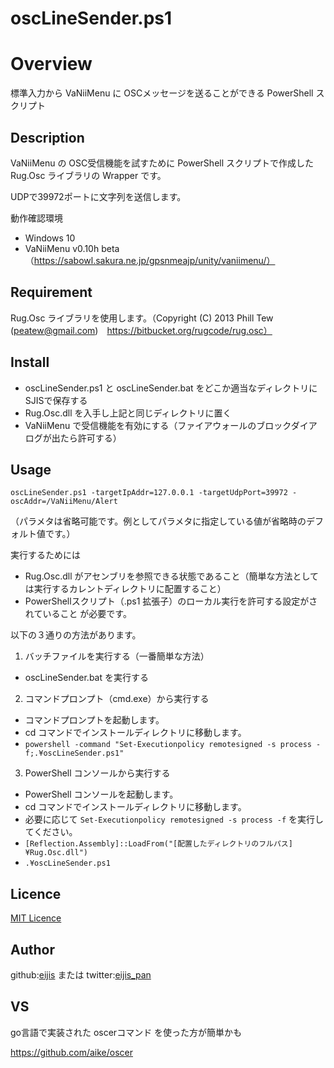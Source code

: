 oscLineSender.ps1
====

# Overview

標準入力から VaNiiMenu に OSCメッセージを送ることができる PowerShell スクリプト

## Description

VaNiiMenu の OSC受信機能を試すために PowerShell スクリプトで作成した Rug.Osc ライブラリの Wrapper です。

UDPで39972ポートに文字列を送信します。

動作確認環境
- Windows 10
- VaNiiMenu v0.10h beta（https://sabowl.sakura.ne.jp/gpsnmeajp/unity/vaniimenu/）

## Requirement

Rug.Osc ライブラリを使用します。（Copyright (C) 2013 Phill Tew (peatew@gmail.com)　https://bitbucket.org/rugcode/rug.osc）

## Install

- oscLineSender.ps1 と oscLineSender.bat をどこか適当なディレクトリにSJISで保存する
- Rug.Osc.dll を入手し上記と同じディレクトリに置く
- VaNiiMenu で受信機能を有効にする（ファイアウォールのブロックダイアログが出たら許可する）

## Usage

```
oscLineSender.ps1 -targetIpAddr=127.0.0.1 -targetUdpPort=39972 -oscAddr=/VaNiiMenu/Alert
```
（パラメタは省略可能です。例としてパラメタに指定している値が省略時のデフォルト値です。）

実行するためには
- Rug.Osc.dll がアセンブリを参照できる状態であること（簡単な方法としては実行するカレントディレクトリに配置すること）
- PowerShellスクリプト（.ps1 拡張子）のローカル実行を許可する設定がされていること
が必要です。

以下の３通りの方法があります。

1. バッチファイルを実行する（一番簡単な方法）
- oscLineSender.bat を実行する

2. コマンドプロンプト（cmd.exe）から実行する
- コマンドプロンプトを起動します。
- cd コマンドでインストールディレクトリに移動します。
- `powershell -command "Set-Executionpolicy remotesigned -s process -f;.¥oscLineSender.ps1"`

3. PowerShell コンソールから実行する
- PowerShell コンソールを起動します。
- cd コマンドでインストールディレクトリに移動します。
- 必要に応じて `Set-Executionpolicy remotesigned -s process -f` を実行してください。
- `[Reflection.Assembly]::LoadFrom("[配置したディレクトリのフルパス]¥Rug.Osc.dll")`
- `.¥oscLineSender.ps1`

## Licence

[MIT Licence](https://github.com/eijis-pan/tkchVrcVaNiiUtils/LICENCE.txt) 

## Author

github:[eijis](https://github.com/eijis-pan)  または twitter:[eijis_pan](https://twitter.com/eijis_pan)

## VS

go言語で実装された oscerコマンド を使った方が簡単かも

https://github.com/aike/oscer
